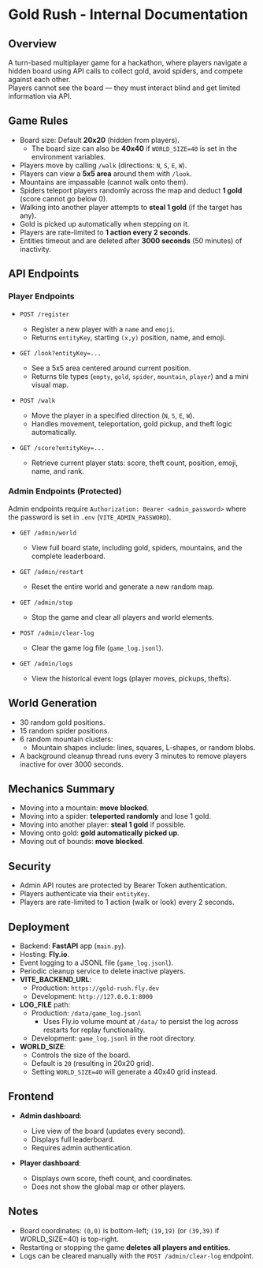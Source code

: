 # Gold Rush - Internal Documentation

## Overview

A turn-based multiplayer game for a hackathon, where players navigate a hidden board using API calls to collect gold, avoid spiders, and compete against each other.  
Players cannot see the board — they must interact blind and get limited information via API.

## Game Rules

- Board size: Default **20x20** (hidden from players).
  - The board size can also be **40x40** if `WORLD_SIZE=40` is set in the environment variables.
- Players move by calling `/walk` (directions: `N`, `S`, `E`, `W`).
- Players can view a **5x5 area** around them with `/look`.
- Mountains are impassable (cannot walk onto them).
- Spiders teleport players randomly across the map and deduct **1 gold** (score cannot go below 0).
- Walking into another player attempts to **steal 1 gold** (if the target has any).
- Gold is picked up automatically when stepping on it.
- Players are rate-limited to **1 action every 2 seconds**.
- Entities timeout and are deleted after **3000 seconds** (50 minutes) of inactivity.

## API Endpoints

### Player Endpoints

- `POST /register`

  - Register a new player with a `name` and `emoji`.
  - Returns `entityKey`, starting `(x,y)` position, name, and emoji.

- `GET /look?entityKey=...`

  - See a 5x5 area centered around current position.
  - Returns tile types (`empty`, `gold`, `spider`, `mountain`, `player`) and a mini visual map.

- `POST /walk`

  - Move the player in a specified direction (`N`, `S`, `E`, `W`).
  - Handles movement, teleportation, gold pickup, and theft logic automatically.

- `GET /score?entityKey=...`
  - Retrieve current player stats: score, theft count, position, emoji, name, and rank.

### Admin Endpoints (Protected)

Admin endpoints require `Authorization: Bearer <admin_password>` where the password is set in `.env` (`VITE_ADMIN_PASSWORD`).

- `GET /admin/world`

  - View full board state, including gold, spiders, mountains, and the complete leaderboard.

- `GET /admin/restart`

  - Reset the entire world and generate a new random map.

- `GET /admin/stop`

  - Stop the game and clear all players and world elements.

- `POST /admin/clear-log`

  - Clear the game log file (`game_log.jsonl`).

- `GET /admin/logs`
  - View the historical event logs (player moves, pickups, thefts).

## World Generation

- 30 random gold positions.
- 15 random spider positions.
- 6 random mountain clusters:
  - Mountain shapes include: lines, squares, L-shapes, or random blobs.
- A background cleanup thread runs every 3 minutes to remove players inactive for over 3000 seconds.

## Mechanics Summary

- Moving into a mountain: **move blocked**.
- Moving into a spider: **teleported randomly** and lose 1 gold.
- Moving into another player: **steal 1 gold** if possible.
- Moving onto gold: **gold automatically picked up**.
- Moving out of bounds: **move blocked**.

## Security

- Admin API routes are protected by Bearer Token authentication.
- Players authenticate via their `entityKey`.
- Players are rate-limited to 1 action (walk or look) every 2 seconds.

## Deployment

- Backend: **FastAPI** app (`main.py`).
- Hosting: **Fly.io**.
- Event logging to a JSONL file (`game_log.jsonl`).
- Periodic cleanup service to delete inactive players.
- **VITE_BACKEND_URL**:
  - Production: `https://gold-rush.fly.dev`
  - Development: `http://127.0.0.1:8000`
- **LOG_FILE** path:
  - Production: `/data/game_log.jsonl`
    - Uses Fly.io volume mount at `/data/` to persist the log across restarts for replay functionality.
  - Development: `game_log.jsonl` in the root directory.
- **WORLD_SIZE**:
  - Controls the size of the board.
  - Default is `20` (resulting in 20x20 grid).
  - Setting `WORLD_SIZE=40` will generate a 40x40 grid instead.

## Frontend

- **Admin dashboard**:

  - Live view of the board (updates every second).
  - Displays full leaderboard.
  - Requires admin authentication.

- **Player dashboard**:
  - Displays own score, theft count, and coordinates.
  - Does not show the global map or other players.

## Notes

- Board coordinates: `(0,0)` is bottom-left; `(19,19)` (or `(39,39)` if WORLD_SIZE=40) is top-right.
- Restarting or stopping the game **deletes all players and entities**.
- Logs can be cleared manually with the `POST /admin/clear-log` endpoint.
